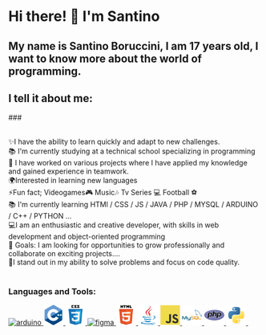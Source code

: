 <h1 align="left">Hi there! 👋 I'm Santino

</h1>

###

<h2 align="left">
My name is Santino Boruccini, I am 17 years old, I want to know more about the world of programming.</h2>

###
<h2 align="left">I tell it about me:</h2>
###
<p align="left"><br>  
✨I have the ability to learn quickly and adapt to new challenges. <br> 📚 I'm currently studying at a technical school specializing in programming <br> 📒 I have worked on various projects where I have applied my knowledge and gained experience in teamwork. <br> 🌍Interested in learning new languages <br> ⚡Fun fact; Videogames🎮 Music🎶 Tv Series 💻 Football ⚽ <br> 📚 I'm currently learning HTMl / CSS / JS / JAVA / PHP / MYSQL / ARDUINO / C++ / PYTHON ... <br> 💻I am an enthusiastic and creative developer, with skills in web development and object-oriented programming <br>  🎯 Goals: I am looking for opportunities to grow professionally and collaborate on exciting projects....<br> 📑I stand out in my ability to solve problems and focus on code quality. <br>
<br>

</p>

###


<h3 align="left">Languages and Tools:</h3>
<p align="left"> <a href="https://www.arduino.cc/" target="_blank" rel="noreferrer"> <img src="https://cdn.worldvectorlogo.com/logos/arduino-1.svg" alt="arduino" width="40" height="40"/> </a> <a href="https://www.w3schools.com/cpp/" target="_blank" rel="noreferrer"> <img src="https://raw.githubusercontent.com/devicons/devicon/master/icons/cplusplus/cplusplus-original.svg" alt="cplusplus" width="40" height="40"/> </a> <a href="https://www.w3schools.com/css/" target="_blank" rel="noreferrer"> <img src="https://raw.githubusercontent.com/devicons/devicon/master/icons/css3/css3-original-wordmark.svg" alt="css3" width="40" height="40"/> </a> <a href="https://www.figma.com/" target="_blank" rel="noreferrer"> <img src="https://www.vectorlogo.zone/logos/figma/figma-icon.svg" alt="figma" width="40" height="40"/> </a> <a href="https://www.w3.org/html/" target="_blank" rel="noreferrer"> <img src="https://raw.githubusercontent.com/devicons/devicon/master/icons/html5/html5-original-wordmark.svg" alt="html5" width="40" height="40"/> </a> <a href="https://www.java.com" target="_blank" rel="noreferrer"> <img src="https://raw.githubusercontent.com/devicons/devicon/master/icons/java/java-original.svg" alt="java" width="40" height="40"/> </a> <a href="https://developer.mozilla.org/en-US/docs/Web/JavaScript" target="_blank" rel="noreferrer"> <img src="https://raw.githubusercontent.com/devicons/devicon/master/icons/javascript/javascript-original.svg" alt="javascript" width="40" height="40"/> </a> <a href="https://www.mysql.com/" target="_blank" rel="noreferrer"> <img src="https://raw.githubusercontent.com/devicons/devicon/master/icons/mysql/mysql-original-wordmark.svg" alt="mysql" width="40" height="40"/> </a> <a href="https://www.php.net" target="_blank" rel="noreferrer"> <img src="https://raw.githubusercontent.com/devicons/devicon/master/icons/php/php-original.svg" alt="php" width="40" height="40"/> </a> <a href="https://www.python.org" target="_blank" rel="noreferrer"> <img src="https://raw.githubusercontent.com/devicons/devicon/master/icons/python/python-original.svg" alt="python" width="40" height="40"/> </a> </p>



###
